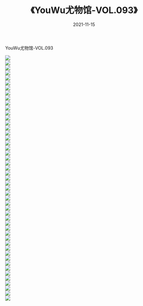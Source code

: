 ﻿---
layout: post
title:  《YouWu尤物馆-VOL.093》
date:   2021-11-15
img: http://img.660000.xyz/Sharelink/网络美图/2021/YouWu尤物馆-VOL.093/000.jpg
categories: [美女, 清纯, 唯美]
---

YouWu尤物馆-VOL.093

  ![](http://img.660000.xyz/Sharelink/网络美图/2021/YouWu尤物馆-VOL.093/001.jpg) <br> ![](http://img.660000.xyz/Sharelink/网络美图/2021/YouWu尤物馆-VOL.093/002.jpg) <br> ![](http://img.660000.xyz/Sharelink/网络美图/2021/YouWu尤物馆-VOL.093/003.jpg) <br> ![](http://img.660000.xyz/Sharelink/网络美图/2021/YouWu尤物馆-VOL.093/004.jpg) <br> ![](http://img.660000.xyz/Sharelink/网络美图/2021/YouWu尤物馆-VOL.093/005.jpg) <br> ![](http://img.660000.xyz/Sharelink/网络美图/2021/YouWu尤物馆-VOL.093/006.jpg) <br> ![](http://img.660000.xyz/Sharelink/网络美图/2021/YouWu尤物馆-VOL.093/007.jpg) <br> ![](http://img.660000.xyz/Sharelink/网络美图/2021/YouWu尤物馆-VOL.093/008.jpg) <br> ![](http://img.660000.xyz/Sharelink/网络美图/2021/YouWu尤物馆-VOL.093/009.jpg) <br> ![](http://img.660000.xyz/Sharelink/网络美图/2021/YouWu尤物馆-VOL.093/010.jpg) <br> ![](http://img.660000.xyz/Sharelink/网络美图/2021/YouWu尤物馆-VOL.093/011.jpg) <br> ![](http://img.660000.xyz/Sharelink/网络美图/2021/YouWu尤物馆-VOL.093/012.jpg) <br> ![](http://img.660000.xyz/Sharelink/网络美图/2021/YouWu尤物馆-VOL.093/013.jpg) <br> ![](http://img.660000.xyz/Sharelink/网络美图/2021/YouWu尤物馆-VOL.093/014.jpg) <br> ![](http://img.660000.xyz/Sharelink/网络美图/2021/YouWu尤物馆-VOL.093/015.jpg) <br> ![](http://img.660000.xyz/Sharelink/网络美图/2021/YouWu尤物馆-VOL.093/016.jpg) <br> ![](http://img.660000.xyz/Sharelink/网络美图/2021/YouWu尤物馆-VOL.093/017.jpg) <br> ![](http://img.660000.xyz/Sharelink/网络美图/2021/YouWu尤物馆-VOL.093/018.jpg) <br> ![](http://img.660000.xyz/Sharelink/网络美图/2021/YouWu尤物馆-VOL.093/019.jpg) <br> ![](http://img.660000.xyz/Sharelink/网络美图/2021/YouWu尤物馆-VOL.093/020.jpg) <br> ![](http://img.660000.xyz/Sharelink/网络美图/2021/YouWu尤物馆-VOL.093/021.jpg) <br> ![](http://img.660000.xyz/Sharelink/网络美图/2021/YouWu尤物馆-VOL.093/022.jpg) <br> ![](http://img.660000.xyz/Sharelink/网络美图/2021/YouWu尤物馆-VOL.093/023.jpg) <br> ![](http://img.660000.xyz/Sharelink/网络美图/2021/YouWu尤物馆-VOL.093/024.jpg) <br> ![](http://img.660000.xyz/Sharelink/网络美图/2021/YouWu尤物馆-VOL.093/025.jpg) <br> ![](http://img.660000.xyz/Sharelink/网络美图/2021/YouWu尤物馆-VOL.093/026.jpg) <br> ![](http://img.660000.xyz/Sharelink/网络美图/2021/YouWu尤物馆-VOL.093/027.jpg) <br> ![](http://img.660000.xyz/Sharelink/网络美图/2021/YouWu尤物馆-VOL.093/028.jpg) <br> ![](http://img.660000.xyz/Sharelink/网络美图/2021/YouWu尤物馆-VOL.093/029.jpg) <br> ![](http://img.660000.xyz/Sharelink/网络美图/2021/YouWu尤物馆-VOL.093/030.jpg) <br> ![](http://img.660000.xyz/Sharelink/网络美图/2021/YouWu尤物馆-VOL.093/031.jpg) <br> ![](http://img.660000.xyz/Sharelink/网络美图/2021/YouWu尤物馆-VOL.093/032.jpg) <br> ![](http://img.660000.xyz/Sharelink/网络美图/2021/YouWu尤物馆-VOL.093/033.jpg) <br> ![](http://img.660000.xyz/Sharelink/网络美图/2021/YouWu尤物馆-VOL.093/034.jpg) <br> ![](http://img.660000.xyz/Sharelink/网络美图/2021/YouWu尤物馆-VOL.093/035.jpg) <br> ![](http://img.660000.xyz/Sharelink/网络美图/2021/YouWu尤物馆-VOL.093/036.jpg) <br> ![](http://img.660000.xyz/Sharelink/网络美图/2021/YouWu尤物馆-VOL.093/037.jpg) <br> ![](http://img.660000.xyz/Sharelink/网络美图/2021/YouWu尤物馆-VOL.093/038.jpg) <br> ![](http://img.660000.xyz/Sharelink/网络美图/2021/YouWu尤物馆-VOL.093/039.jpg) <br> ![](http://img.660000.xyz/Sharelink/网络美图/2021/YouWu尤物馆-VOL.093/040.jpg) <br> ![](http://img.660000.xyz/Sharelink/网络美图/2021/YouWu尤物馆-VOL.093/041.jpg) <br> ![](http://img.660000.xyz/Sharelink/网络美图/2021/YouWu尤物馆-VOL.093/042.jpg) <br> ![](http://img.660000.xyz/Sharelink/网络美图/2021/YouWu尤物馆-VOL.093/043.jpg) <br> ![](http://img.660000.xyz/Sharelink/网络美图/2021/YouWu尤物馆-VOL.093/044.jpg) <br> ![](http://img.660000.xyz/Sharelink/网络美图/2021/YouWu尤物馆-VOL.093/045.jpg) <br> ![](http://img.660000.xyz/Sharelink/网络美图/2021/YouWu尤物馆-VOL.093/046.jpg) <br> ![](http://img.660000.xyz/Sharelink/网络美图/2021/YouWu尤物馆-VOL.093/047.jpg) <br> ![](http://img.660000.xyz/Sharelink/网络美图/2021/YouWu尤物馆-VOL.093/048.jpg) <br> ![](http://img.660000.xyz/Sharelink/网络美图/2021/YouWu尤物馆-VOL.093/049.jpg) <br>